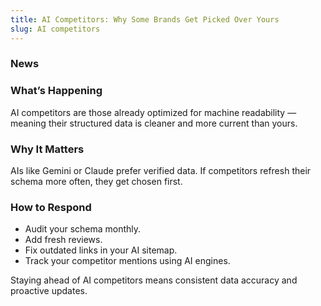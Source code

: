 ```yaml
---
title: AI Competitors: Why Some Brands Get Picked Over Yours
slug: AI competitors
---
```


### News
### What’s Happening
AI competitors are those already optimized for machine readability — meaning their structured data is cleaner and more current than yours.

### Why It Matters
AIs like Gemini or Claude prefer verified data. If competitors refresh their schema more often, they get chosen first.

### How to Respond
- Audit your schema monthly.
- Add fresh reviews.
- Fix outdated links in your AI sitemap.
- Track your competitor mentions using AI engines.

Staying ahead of AI competitors means consistent data accuracy and proactive updates.